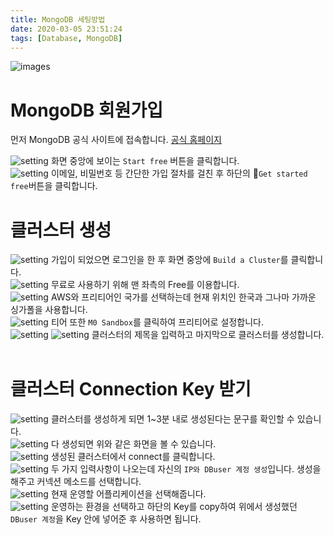 ```yaml
---
title: MongoDB 세팅방법
date: 2020-03-05 23:51:24
tags: [Database, MongoDB]
---
```


![images](/images/db/mongoDB.png)<br/>

# MongoDB 회원가입

먼저 MongoDB 공식 사이트에 접속합니다. [공식 홈페이지](https://www.mongodb.com/)
<br/>

![setting](/images/db/mon1.png) 화면 중앙에 보이는 `Start free` 버튼을 클릭합니다.<br/>
![setting](/images/db/mon2.png) 이메일, 비밀번호 등 간단한 가입 절차를 걸친 후 하단의 `Get started free`버튼을 클릭합니다.<br/>

# 클러스터 생성

![setting](/images/db/mon3.png) 가입이 되었으면 로그인을 한 후 화면 중앙에 `Build a Cluster`를 클릭합니다.<br/>
![setting](/images/db/mon4.png) 무료로 사용하기 위해 맨 좌측의 Free를 이용합니다.<br/>
![setting](/images/db/mon5.png) AWS와 프리티어인 국가를 선택하는데 현재 위치인 한국과 그나마 가까운 싱가폴을 사용합니다.<br/>
![setting](/images/db/mon6.png) 티어 또한 `M0 Sandbox`를 클릭하여 프리티어로 설정합니다.<br/>
![setting](/images/db/mon7.png)
![setting](/images/db/mon8.png) 클러스터의 제목을 입력하고 마지막으로 클러스터를 생성합니다.<br/><br/>

# 클러스터 Connection Key 받기

![setting](/images/db/mon9.png) 클러스터를 생성하게 되면 1~3분 내로 생성된다는 문구를 확인할 수 있습니다.<br/>
![setting](/images/db/mon10.png) 다 생성되면 위와 같은 화면을 볼 수 있습니다.<br/>
![setting](/images/db/mon11.png) 생성된 클러스터에서 connect를 클릭합니다.<br/>
![setting](/images/db/mon12.png) 두 가지 입력사항이 나오는데 자신의 `IP와 DBuser 계정 생성`입니다. 생성을 해주고 커넥션 메소드를 선택합니다.<br/>
![setting](/images/db/mon13.png) 현재 운영할 어플리케이션을 선택해줍니다.<br/>
![setting](/images/db/mon14.png) 운영하는 환경을 선택하고 하단의 Key를 copy하여 위에서 생성했던 `DBuser 계정`을 Key 안에 넣어준 후 사용하면 됩니다.<br/>
